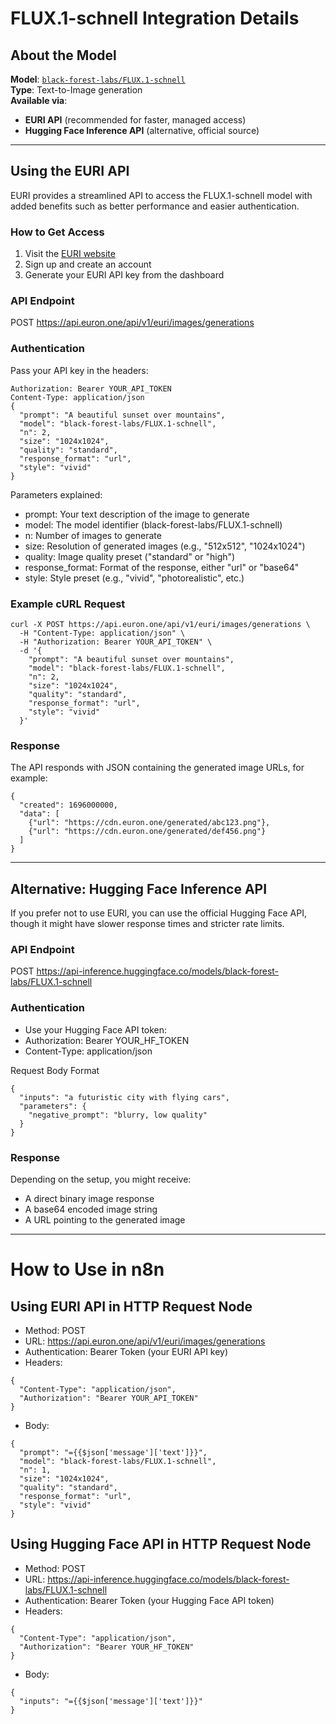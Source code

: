 # FLUX.1-schnell Integration Details

## About the Model

**Model**: [`black-forest-labs/FLUX.1-schnell`](https://huggingface.co/black-forest-labs/FLUX.1-schnell)  
**Type**: Text-to-Image generation  
**Available via**:  
- **EURI API** (recommended for faster, managed access)  
- **Hugging Face Inference API** (alternative, official source)

---

## Using the EURI API

EURI provides a streamlined API to access the FLUX.1-schnell model with added benefits such as better performance and easier authentication.

### How to Get Access

1. Visit the [EURI website](https://euron.one)  
2. Sign up and create an account  
3. Generate your EURI API key from the dashboard

### API Endpoint
POST https://api.euron.one/api/v1/euri/images/generations


### Authentication

Pass your API key in the headers:

```http
Authorization: Bearer YOUR_API_TOKEN
Content-Type: application/json
{
  "prompt": "A beautiful sunset over mountains",
  "model": "black-forest-labs/FLUX.1-schnell",
  "n": 2,
  "size": "1024x1024",
  "quality": "standard",
  "response_format": "url",
  "style": "vivid"
}
```

Parameters explained:
- prompt: Your text description of the image to generate
- model: The model identifier (black-forest-labs/FLUX.1-schnell)
- n: Number of images to generate
- size: Resolution of generated images (e.g., "512x512", "1024x1024")
- quality: Image quality preset ("standard" or "high")
- response_format: Format of the response, either "url" or "base64"
- style: Style preset (e.g., "vivid", "photorealistic", etc.)

### Example cURL Request

```http
curl -X POST https://api.euron.one/api/v1/euri/images/generations \
  -H "Content-Type: application/json" \
  -H "Authorization: Bearer YOUR_API_TOKEN" \
  -d '{
    "prompt": "A beautiful sunset over mountains",
    "model": "black-forest-labs/FLUX.1-schnell",
    "n": 2,
    "size": "1024x1024",
    "quality": "standard",
    "response_format": "url",
    "style": "vivid"
  }'
  ```
  
### Response

The API responds with JSON containing the generated image URLs, for example:
```http
{
  "created": 1696000000,
  "data": [
    {"url": "https://cdn.euron.one/generated/abc123.png"},
    {"url": "https://cdn.euron.one/generated/def456.png"}
  ]
}
```

---

## Alternative: Hugging Face Inference API
If you prefer not to use EURI, you can use the official Hugging Face API, though it might have slower response times and stricter rate limits.

### API Endpoint
POST https://api-inference.huggingface.co/models/black-forest-labs/FLUX.1-schnell

### Authentication
- Use your Hugging Face API token:
- Authorization: Bearer YOUR_HF_TOKEN
- Content-Type: application/json

Request Body Format
```http
{
  "inputs": "a futuristic city with flying cars",
  "parameters": {
    "negative_prompt": "blurry, low quality"
  }
}
```

### Response
Depending on the setup, you might receive:
- A direct binary image response
- A base64 encoded image string
- A URL pointing to the generated image


---

# How to Use in n8n

## Using EURI API in HTTP Request Node
- Method: POST
- URL: https://api.euron.one/api/v1/euri/images/generations
- Authentication: Bearer Token (your EURI API key)
- Headers:
```http
{
  "Content-Type": "application/json",
  "Authorization": "Bearer YOUR_API_TOKEN"
}
```
- Body:
```http
{
  "prompt": "={{$json['message']['text']}}",
  "model": "black-forest-labs/FLUX.1-schnell",
  "n": 1,
  "size": "1024x1024",
  "quality": "standard",
  "response_format": "url",
  "style": "vivid"
}
```


## Using Hugging Face API in HTTP Request Node
- Method: POST
- URL: https://api-inference.huggingface.co/models/black-forest-labs/FLUX.1-schnell
- Authentication: Bearer Token (your Hugging Face API token)
- Headers:
```http
{
  "Content-Type": "application/json",
  "Authorization": "Bearer YOUR_HF_TOKEN"
}
```
- Body:
```http
{
  "inputs": "={{$json['message']['text']}}"
}
```